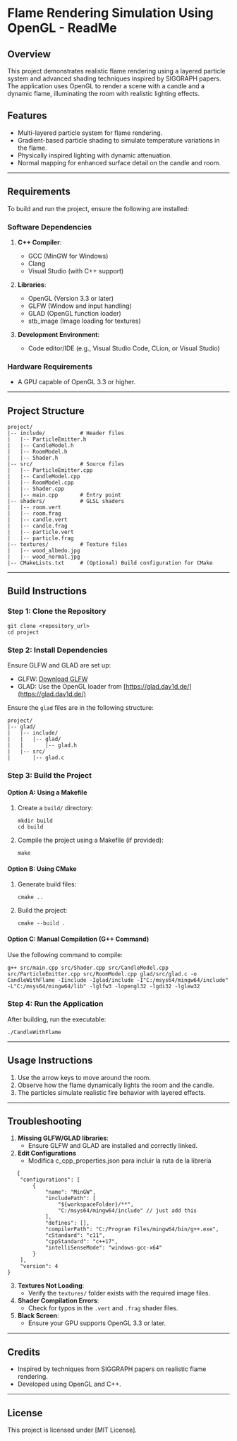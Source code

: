 
# Flame Rendering Simulation Using OpenGL - ReadMe

## Overview
This project demonstrates realistic flame rendering using a layered particle system and advanced shading techniques inspired by SIGGRAPH papers. The application uses OpenGL to render a scene with a candle and a dynamic flame, illuminating the room with realistic lighting effects.

## Features
- Multi-layered particle system for flame rendering.
- Gradient-based particle shading to simulate temperature variations in the flame.
- Physically inspired lighting with dynamic attenuation.
- Normal mapping for enhanced surface detail on the candle and room.

---

## Requirements
To build and run the project, ensure the following are installed:

### Software Dependencies
1. **C++ Compiler**:
   - GCC (MinGW for Windows)
   - Clang
   - Visual Studio (with C++ support)

2. **Libraries**:
   - OpenGL (Version 3.3 or later)
   - GLFW (Window and input handling)
   - GLAD (OpenGL function loader)
   - stb_image (Image loading for textures)

3. **Development Environment**:
   - Code editor/IDE (e.g., Visual Studio Code, CLion, or Visual Studio)

### Hardware Requirements
- A GPU capable of OpenGL 3.3 or higher.

---

## Project Structure
```
project/
|-- include/           # Header files
|   |-- ParticleEmitter.h
|   |-- CandleModel.h
|   |-- RoomModel.h
|   |-- Shader.h
|-- src/               # Source files
|   |-- ParticleEmitter.cpp
|   |-- CandleModel.cpp
|   |-- RoomModel.cpp
|   |-- Shader.cpp
|   |-- main.cpp       # Entry point
|-- shaders/           # GLSL shaders
|   |-- room.vert
|   |-- room.frag
|   |-- candle.vert
|   |-- candle.frag
|   |-- particle.vert
|   |-- particle.frag
|-- textures/          # Texture files
|   |-- wood_albedo.jpg
|   |-- wood_normal.jpg
|-- CMakeLists.txt     # (Optional) Build configuration for CMake
```

---

## Build Instructions

### Step 1: Clone the Repository
```
git clone <repository_url>
cd project
```

### Step 2: Install Dependencies
Ensure GLFW and GLAD are set up:
- GLFW: [Download GLFW](https://www.glfw.org/)
- GLAD: Use the OpenGL loader from [https://glad.dav1d.de/](https://glad.dav1d.de/)

Ensure the `glad` files are in the following structure:
```
project/
|-- glad/
|   |-- include/
|   |   |-- glad/
|   |       |-- glad.h
|   |-- src/
|       |-- glad.c
```

### Step 3: Build the Project
#### Option A: Using a Makefile
1. Create a `build/` directory:
   ```
   mkdir build
   cd build
   ```
2. Compile the project using a Makefile (if provided):
   ```
   make
   ```

#### Option B: Using CMake
1. Generate build files:
   ```
   cmake ..
   ```
2. Build the project:
   ```
   cmake --build .
   ```

#### Option C: Manual Compilation (G++ Command)
Use the following command to compile:
```
g++ src/main.cpp src/Shader.cpp src/CandleModel.cpp src/ParticleEmitter.cpp src/RoomModel.cpp glad/src/glad.c -o CandleWithFlame -Iinclude -Iglad/include -I"C:/msys64/mingw64/include" -L"C:/msys64/mingw64/lib" -lglfw3 -lopengl32 -lgdi32 -lglew32
```

### Step 4: Run the Application
After building, run the executable:
```
./CandleWithFlame
```

---

## Usage Instructions
1. Use the arrow keys to move around the room.
2. Observe how the flame dynamically lights the room and the candle.
3. The particles simulate realistic fire behavior with layered effects.

---

## Troubleshooting
1. **Missing GLFW/GLAD libraries**:
   - Ensure GLFW and GLAD are installed and correctly linked.
2. **Edit Configurations**
   - Modifica c_cpp_properties.json para incluir la ruta de la librería
```
   {
    "configurations": [
        {
            "name": "MinGW",
            "includePath": [
                "${workspaceFolder}/**",
                "C:/msys64/mingw64/include" // just add this
            ],
            "defines": [],
            "compilerPath": "C:/Program Files/mingw64/bin/g++.exe",
            "cStandard": "c11",
            "cppStandard": "c++17",
            "intelliSenseMode": "windows-gcc-x64"
        }
    ],
    "version": 4
}
```
3. **Textures Not Loading**:
   - Verify the `textures/` folder exists with the required image files.
4. **Shader Compilation Errors**:
   - Check for typos in the `.vert` and `.frag` shader files.
5. **Black Screen**:
   - Ensure your GPU supports OpenGL 3.3 or later.

---

## Credits
- Inspired by techniques from SIGGRAPH papers on realistic flame rendering.
- Developed using OpenGL and C++.

---

## License
This project is licensed under [MIT License].
